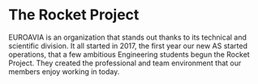 # The Rocket Project
EUROAVIA is an organization that stands out thanks to its technical and scientific division. It all started in 2017, the first year our new AS started operations, that a few ambitious Engineering students begun the Rocket Project. They created the professional and team environment that our members enjoy working in today.

